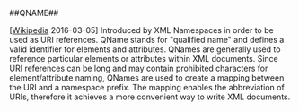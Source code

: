 ##QNAME##

\[[Wikipedia](https://en.wikipedia.org/wiki/QName) 2016-03-05\] Introduced by XML Namespaces in order to be used as URI references. QName stands for "qualified name" and defines a valid identifier for elements and attributes. QNames are generally used to reference particular elements or attributes within XML documents. Since URI references can be long and may contain prohibited characters for element/attribute naming, QNames are used to create a mapping between the URI and a namespace prefix. The mapping enables the abbreviation of URIs, therefore it achieves a more convenient way to write XML documents.
